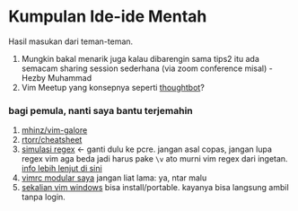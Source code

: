 # Kumpulan Ide-ide Mentah
Hasil masukan dari teman-teman.

1. Mungkin bakal menarik juga kalau dibarengin sama tips2 itu ada semacam sharing session sederhana (via zoom conference misal) - Hezby Muhammad
2. Vim Meetup yang konsepnya seperti [thoughtbot](https://www.youtube.com/playlist?list=PL8tzorAO7s0jy7DQ3Q0FwF3BnXGQnDirs)? 

### bagi pemula, nanti saya bantu terjemahin
1. [mhinz/vim-galore](//github.com/mhinz/vim-galore)
2. [rtorr/cheatsheet](//github.com/rtorr/vim-cheat-sheet)
3. [simulasi regex](//regexr.com) <- ganti dulu ke pcre. jangan asal copas, jangan lupa regex vim aga beda jadi harus pake `\v` ato murni vim regex dari ingetan. [info lebih lenjut di sini](//stackoverflow.com/questions/3864467/whats-the-difference-between-vim-regex-and-normal-regex)
4. [vimrc modular saya](//github.com/FONZACUS/miv) jangan liat lama: ya, ntar malu
5. [sekalian vim windows](//ci.appveyor.com/project/FONZACUS/vim-min) bisa install/portable. kayanya bisa langsung ambil tanpa login.

